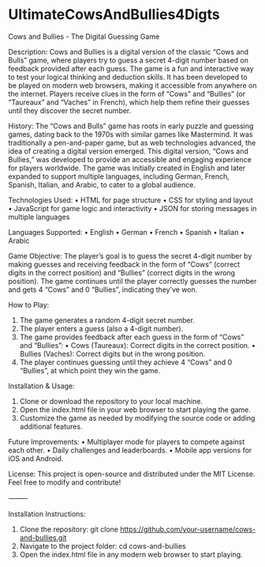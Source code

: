 # UltimateCowsAndBullies4Digts
Cows and Bullies - The Digital Guessing Game

Description:
Cows and Bullies is a digital version of the classic “Cows and Bulls” game, where players try to guess a secret 4-digit number based on feedback provided after each guess. The game is a fun and interactive way to test your logical thinking and deduction skills. It has been developed to be played on modern web browsers, making it accessible from anywhere on the internet. Players receive clues in the form of “Cows” and “Bullies” (or “Taureaux” and “Vaches” in French), which help them refine their guesses until they discover the secret number.

History:
The “Cows and Bulls” game has roots in early puzzle and guessing games, dating back to the 1970s with similar games like Mastermind. It was traditionally a pen-and-paper game, but as web technologies advanced, the idea of creating a digital version emerged. This digital version, “Cows and Bullies,” was developed to provide an accessible and engaging experience for players worldwide. The game was initially created in English and later expanded to support multiple languages, including German, French, Spanish, Italian, and Arabic, to cater to a global audience.

Technologies Used:
 • HTML for page structure
 • CSS for styling and layout
 • JavaScript for game logic and interactivity
 • JSON for storing messages in multiple languages

Languages Supported:
 • English
 • German
 • French
 • Spanish
 • Italian
 • Arabic

Game Objective:
The player’s goal is to guess the secret 4-digit number by making guesses and receiving feedback in the form of “Cows” (correct digits in the correct position) and “Bullies” (correct digits in the wrong position). The game continues until the player correctly guesses the number and gets 4 “Cows” and 0 “Bullies”, indicating they’ve won.

How to Play:
 1. The game generates a random 4-digit secret number.
 2. The player enters a guess (also a 4-digit number).
 3. The game provides feedback after each guess in the form of “Cows” and “Bullies”:
 • Cows (Taureaux): Correct digits in the correct position.
 • Bullies (Vaches): Correct digits but in the wrong position.
 4. The player continues guessing until they achieve 4 “Cows” and 0 “Bullies”, at which point they win the game.

Installation & Usage:
 1. Clone or download the repository to your local machine.
 2. Open the index.html file in your web browser to start playing the game.
 3. Customize the game as needed by modifying the source code or adding additional features.

Future Improvements:
 • Multiplayer mode for players to compete against each other.
 • Daily challenges and leaderboards.
 • Mobile app versions for iOS and Android.

License:
This project is open-source and distributed under the MIT License. Feel free to modify and contribute!

⸻

Installation Instructions:
 1. Clone the repository:
git clone https://github.com/your-username/cows-and-bullies.git
 2. Navigate to the project folder:
cd cows-and-bullies
 3. Open the index.html file in any modern web browser to start playing.

